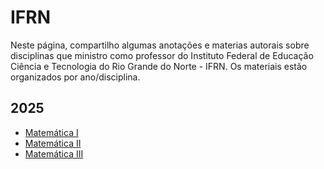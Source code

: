 # IFRN 
Neste página, compartilho algumas anotações e materias autorais sobre disciplinas que ministro como professor do Instituto Federal de Educação Ciência e Tecnologia do Rio Grande do Norte - IFRN. Os materiais estão organizados por ano/disciplina.

## 2025
- [Matemática I](./disciplinas/matematicai/)
- [Matemática II](./disciplinas/matematicaii/)
- [Matemática III](./disciplinas/matematicaiii/)
